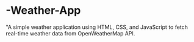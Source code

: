 # -Weather-App
"A simple weather application using HTML, CSS, and JavaScript to fetch real-time weather data from OpenWeatherMap API.
